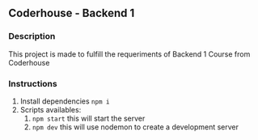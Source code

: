 ## Coderhouse - Backend 1

### Description

This project is made to fulfill the requeriments of Backend 1 Course from Coderhouse

### Instructions

1. Install dependencies `npm i`
2. Scripts availables:
   1. `npm start` this will start the server
   2. `npm dev` this will use nodemon to create a development server

